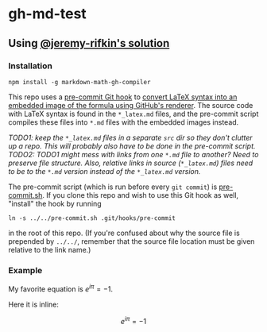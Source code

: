 # gh-md-test

## Using [@jeremy-rifkin's solution](https://github.com/jeremy-rifkin/markdown-math-gh-compiler)

### Installation

```
npm install -g markdown-math-gh-compiler
```

This repo uses a [pre-commit Git hook](https://githooks.com/) to [convert LaTeX syntax into an embedded image of the formula using GitHub's renderer](https://gist.github.com/a-rodin/fef3f543412d6e1ec5b6cf55bf197d7b). The source code with LaTeX syntax is found in the `*_latex.md` files, and the pre-commit script compiles these files into `*.md` files with the embedded images instead.

_TODO1: keep the `*_latex.md` files in a separate `src` dir so they don't clutter up a repo. This will probably also have to be done in the pre-commit script._
_TODO2: TODO1 might mess with links from one `*.md` file to another? Need to preserve file structure. Also, relative links in source (`*_latex.md`) files need to be to the `*.md` version instead of the `*_latex.md` version._

The pre-commit script (which is run before every `git commit`) is [pre-commit.sh](pre-commit.sh). If you clone this repo and wish to use this Git hook as well, "install" the hook by running
```
ln -s ../../pre-commit.sh .git/hooks/pre-commit
```
in the root of this repo. (If you're confused about why the source file is prepended by `../../`, remember that the source file location must be given relative to the link name.)

### Example

My favorite equation is $e^{i\pi} = -1$.

Here it is inline:

$$e^{i\pi} = -1$$